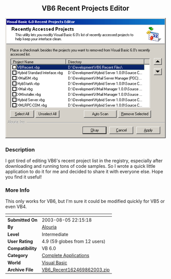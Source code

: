 ﻿<div align="center">

## VB6 Recent Projects Editor

<img src="PIC200386130386844.gif">
</div>

### Description

I got tired of editing VB6's recent project list in the registry, especially after downloading and running tons of code samples. So I wrote a quick little application to do it for me and decided to share it with everyone else. Hope you find it useful!
 
### More Info
 
This only works for VB6, but I'm sure it could be modified quickly for VB5 or even VB4.


<span>             |<span>
---                |---
**Submitted On**   |2003-08-05 22:15:18
**By**             |[Alouria](https://github.com/Planet-Source-Code/PSCIndex/blob/master/ByAuthor/alouria.md)
**Level**          |Intermediate
**User Rating**    |4.9 (59 globes from 12 users)
**Compatibility**  |VB 6\.0
**Category**       |[Complete Applications](https://github.com/Planet-Source-Code/PSCIndex/blob/master/ByCategory/complete-applications__1-27.md)
**World**          |[Visual Basic](https://github.com/Planet-Source-Code/PSCIndex/blob/master/ByWorld/visual-basic.md)
**Archive File**   |[VB6\_Recent162469862003\.zip](https://github.com/Planet-Source-Code/alouria-vb6-recent-projects-editor__1-47440/archive/master.zip)








